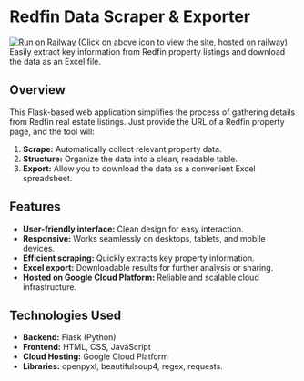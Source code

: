 # Redfin Data Scraper & Exporter

[![Run on Railway](https://railway.app/brand/logotype-light.svg)](https://redfin-scraping-website-production.up.railway.app/)
(Click on above icon to view the site, hosted on railway)
Easily extract key information from Redfin property listings and download the data as an Excel file.

## Overview

This Flask-based web application simplifies the process of gathering details from Redfin real estate listings. Just provide the URL of a Redfin property page, and the tool will:

1. **Scrape:**  Automatically collect relevant property data.
2. **Structure:** Organize the data into a clean, readable table.
3. **Export:** Allow you to download the data as a convenient Excel spreadsheet.

## Features

* **User-friendly interface:**  Clean design for easy interaction.
* **Responsive:** Works seamlessly on desktops, tablets, and mobile devices.
* **Efficient scraping:**  Quickly extracts key property information.
* **Excel export:**  Downloadable results for further analysis or sharing.
* **Hosted on Google Cloud Platform:** Reliable and scalable cloud infrastructure.

## Technologies Used

* **Backend:** Flask (Python)
* **Frontend:** HTML, CSS, JavaScript
* **Cloud Hosting:** Google Cloud Platform
* **Libraries:**  openpyxl, beautifulsoup4, regex, requests. 
